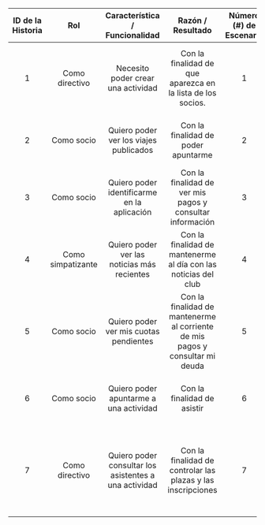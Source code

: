 | ID de la Historia | Rol | Característica / Funcionalidad |  Razón / Resultado | Número (#) de Escenario |   Criterio de Aceptación (Título)   |  Contexto  |  Evento | Resultado / Comportamiento esperado |
|:-----------------:|:----------------:|:-------------------------------------------------------------------------------------:|:-------------------------------------------------------------------:|:-----------------------:|:-----------------------------------:|:--------------------------------------------------------------:|:------------------------------------------------------------:|:---------------------------------------------------------------------------------------------------------------------:|
| 1     |  Como directivo   | Necesito poder crear una actividad | Con la finalidad de que aparezca en la lista de los socios. | 1                       |            Creación de actividad            | En caso de que se seleccione la creación de una actividad | Cuando se despliegue el listado de categorías a seleccionar. | Se mostrará el menú de creación de una actividad, con un formulario para rellenar los datos. |
| 2 | Como socio | Quiero poder ver los viajes publicados | Con la finalidad de poder apuntarme | 2                       | Lista de viajes | Al seleccionar la lista de viajes | Cuando se pulse en el botón "Actividades" del menú | Se mostrará una lista ordenada de las actividades y viajes activos. |
| 3 | Como socio | Quiero poder identificarme en la aplicación | Con la finalidad de ver mis pagos y consultar información | 3                       | Login  | N/A                                                            | Al seleccionar el botón "Iniciar sesion" en el menú | Se abrirá el formulario de inicio de sesión.               |
| 4 | Como simpatizante | Quiero poder ver las noticias más recientes | Con la finalidad de mantenerme al día con las noticias del club | 4 | Listado de noticias | N/A | Al seleccionar el botón "Noticias" del menú | Se mostrará una lista de noticias relacionadas con el Granada C.F. |
| 5 | Como socio | Quiero poder ver mis cuotas pendientes | Con la finalidad de mantenerme al corriente de mis pagos y consultar mi deuda | 5 | Resumen y listado de pagos | N/A | Al seleccionar el botón "Mis pagos" del menú | Se mostrará un listado de pagos realizados, un resumen de los datos de pago y las cuotas pendientes. |
| 6 | Como socio | Quiero poder apuntarme a una actividad | Con la finalidad de asistir | 6 | Página de datos de actividad y confirmación | N/A | Al pulsar en una actividad | Se pedirá confirmación al usuario y se le registrará en la actividad. |
| 7 | Como directivo | Quiero poder consultar los asistentes a una actividad | Con la finalidad de controlar las plazas y las inscripciones | 7 | Listado de actividades publicadas activas. | N/A | Al pulsar en una actividad | Junto a la descripción de la actividad aparecerá un listado con los asistentes confirmados hasta el momento. |
